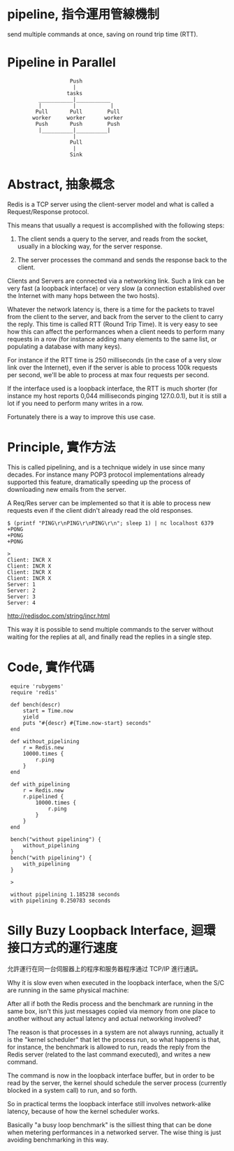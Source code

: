 # pipeline, 指令運用管線機制

send multiple commands at once, saving on round trip time (RTT).

# Pipeline in Parallel

                        Push
                         |
                       tasks
              ___________|___________
              |          |           |
             Pull       Pull        Pull
            worker     worker      worker
             Push       Push        Push
              |__________|__________|
                         |
                        Pull
                         |
                        Sink  

# Abstract, 抽象概念
 
Redis is a TCP server using the client-server model and what is called a Request/Response protocol.

This means that usually a request is accomplished with the following steps:

1. The client sends a query to the server, and reads from the socket, usually in a blocking way, for the server response.

2. The server processes the command and sends the response back to the client.

Clients and Servers are connected via a networking link. Such a link can be very fast (a loopback interface) or very slow (a connection established over the Internet with many hops between the two hosts). 

Whatever the network latency is, there is a time for the packets to travel from the client to the server, and back from the server to the client to carry the reply.
This time is called RTT (Round Trip Time). It is very easy to see how this can affect the performances when a client needs to perform many requests in a row (for instance adding many elements to the same list, or populating a database with many keys). 

For instance if the RTT time is 250 milliseconds (in the case of a very slow link over the Internet), even if the server is able to process 100k requests per second, we'll be able to process at max four requests per second.

If the interface used is a loopback interface, the RTT is much shorter (for instance my host reports 0,044 milliseconds pinging 127.0.0.1), but it is still a lot if you need to perform many writes in a row.

Fortunately there is a way to improve this use case.

# Principle, 實作方法

This is called pipelining, and is a technique widely in use since many decades. For instance many POP3 protocol implementations already supported this feature, dramatically speeding up the process of downloading new emails from the server.

A Req/Res server can be implemented so that it is able to process new requests even if the client didn't already read the old responses. 

    $ (printf "PING\r\nPING\r\nPING\r\n"; sleep 1) | nc localhost 6379
    +PONG
    +PONG
    +PONG
    
    >
    Client: INCR X
    Client: INCR X
    Client: INCR X
    Client: INCR X
    Server: 1
    Server: 2
    Server: 3
    Server: 4
    
http://redisdoc.com/string/incr.html
    
This way it is possible to send multiple commands to the server without waiting for the replies at all, and finally read the replies in a single step.

# Code, 實作代碼

     equire 'rubygems'
     require 'redis'

     def bench(descr)
         start = Time.now
         yield
         puts "#{descr} #{Time.now-start} seconds"
     end

     def without_pipelining
         r = Redis.new
         10000.times {
             r.ping
         }
     end

     def with_pipelining
         r = Redis.new
         r.pipelined {
             10000.times {
                 r.ping
             }
         }
     end

     bench("without pipelining") {
         without_pipelining
     }
     bench("with pipelining") {
         with_pipelining
     }
     
     >
     
     without pipelining 1.185238 seconds
     with pipelining 0.250783 seconds   
     
# Silly Buzy Loopback Interface, 迴環接口方式的運行速度

允許運行在同一台伺服器上的程序和服务器程序通过 TCP/IP 進行通訊。


Why it is slow even when executed in the loopback interface, when the S/C are running in the same physical machine:

After all if both the Redis process and the benchmark are running in the same box, isn't this just messages copied via memory from one place to another without any actual latency and actual networking involved?

The reason is that processes in a system are not always running, actually it is the "kernel scheduler" that let the process run, so what happens is that, for instance, the benchmark is allowed to run, reads the reply from the Redis server (related to the last command executed), and writes a new command. 

The command is now in the loopback interface buffer, but in order to be read by the server, the kernel should schedule the server process (currently blocked in a system call) to run, and so forth. 

So in practical terms the loopback interface still involves network-alike latency, because of how the kernel scheduler works.

Basically "a busy loop benchmark" is the silliest thing that can be done when metering performances in a networked server. The wise thing is just avoiding benchmarking in this way.


   
